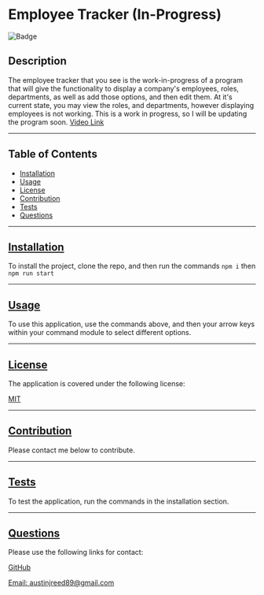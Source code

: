 
  # Employee Tracker (In-Progress)

  ![Badge](https://img.shields.io/badge/license-MIT-blue)
  ## Description

  The employee tracker that you see is the work-in-progress of a program that will give the functionality to display a company's employees, roles, departments, as well as add those options, and then edit them.  At it's current state, you may view the roles, and departments, however displaying employees is not working.  This is a work in progress, so I will be updating the program soon. [Video Link](https://drive.google.com/file/d/1Al_5EM6tSG74dUvNAQV32E8_Qj7qkDNX/view)
  
---
  ## Table of Contents

  * [Installation](#installation)
  * [Usage](#usage)
  * [License](#license)
  * [Contribution](#contribution)
  * [Tests](#tests)
  * [Questions](#questions)
---
  ## [Installation](#table-of-contents)

  To install the project, clone the repo, and then run the commands ```npm i``` then ```npm run start```

---
  ## [Usage](#table-of-contents)

  To use this application, use the commands above, and then your arrow keys within your command module to select different options.

---
  ## [License](#table-of-contents)

  The application is covered under the following license:

  [MIT](https://choosealicense.com/licenses/MIT)

---
  ## [Contribution](#table-of-contents)

  Please contact me below to contribute.

---
  ## [Tests](#table-of-contents)

  To test the application, run the commands in the installation section.

---
  ## [Questions](#table-of-contents)

  Please use the following links for contact:

  [GitHub](https://github.com/areed98)

  [Email: austinjreed89@gmail.com](mailto:austinjreed89@gmail.com)
